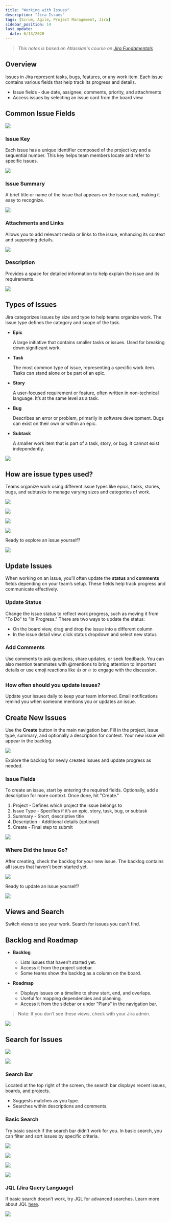 ```yaml
---
title: "Working with Issues"
description: "Jira Issues"
tags: [Scrum, Agile, Project Management, Jira]
sidebar_position: 14
last_update:
  date: 6/13/2020
---
```



> *This notes is based on Atlassian's course on [Jira Fundamentals](https://community.atlassian.com/t5/Training-Certification-articles/Atlassian-University-Series-Jira-Fundamentals/ba-p/2204206)*


## Overview

Issues in Jira represent tasks, bugs, features, or any work item. Each issue contains various fields that help track its progress and details.

- Issue fields - due date, assignee, comments, priority, and attachments
- Access issues by selecting an issue card from the board view


## Common Issue Fields

<div class='img-center'>

![](/img/docs/commonissuefields.png)  

</div>


### Issue Key

Each issue has a unique identifier composed of the project key and a sequential number. This key helps team members locate and refer to specific issues.


<div class='img-center'>

![](/img/docs/issuekey.png)  

</div>


### Issue Summary

A brief title or name of the issue that appears on the issue card, making it easy to recognize.

<div class='img-center'>

![](/img/docs/issuefieldsummary.png)  

</div>


### Attachments and Links

Allows you to add relevant media or links to the issue, enhancing its context and supporting details.

<div class='img-center'>

![](/img/docs/issuefieldattachlinks.png)  

</div>


### Description

Provides a space for detailed information to help explain the issue and its requirements.

<div class='img-center'>

![](/img/docs/issuedescription.png)  

</div>



## Types of Issues 

Jira categorizes issues by size and type to help teams organize work. The issue type defines the category and scope of the task.

- **Epic**

    A large initiative that contains smaller tasks or issues. Used for breaking down significant work.

- **Task**

    The most common type of issue, representing a specific work item. Tasks can stand alone or be part of an epic.

- **Story**

    A user-focused requirement or feature, often written in non-technical language. It’s at the same level as a task.

- **Bug**

    Describes an error or problem, primarily in software development. Bugs can exist on their own or within an epic.

- **Subtask**

    A smaller work item that is part of a task, story, or bug. It cannot exist independently.
    
<div class='img-center'>

![](/img/docs/defaulttypeofissues.png)  

</div>



## How are issue types used?

Teams organize work using different issue types like epics, tasks, stories, bugs, and subtasks to manage varying sizes and categories of work.

<div class='img-center'>

![](/img/docs/useepic.png)  

</div>

<div class='img-center'>

![](/img/docs/usetasks.png)  

</div>

<div class='img-center'>

![](/img/docs/usebug.png)  

</div>

<div class='img-center'>

![](/img/docs/usesubtasks.png)  

</div>


Ready to explore an issue yourself?

<div class='img-center'>

![](/img/docs/readytoexploreiissue.png)  

</div>


## Update Issues

When working on an issue, you’ll often update the **status** and **comments** fields depending on your team’s setup. These fields help track progress and communicate effectively.

### Update Status

Change the issue status to reflect work progress, such as moving it from "To Do" to "In Progress." There are two ways to update the status:

- On the board view, drag and drop the issue into a different column
- In the issue detail view, click status dropdown and select new status

### Add Comments

Use comments to ask questions, share updates, or seek feedback. You can also mention teammates with @mentions to bring attention to important details or use emoji reactions like 👍 or 🔥 to engage with the discussion.


### How often should you update issues?

Update your issues daily to keep your team informed. Email notifications remind you when someone mentions you or updates an issue.


## Create New Issues

Use the **Create** button in the main navigation bar. Fill in the project, issue type, summary, and optionally a description for context. Your new issue will appear in the backlog. 

<div class='img-center'>

![](/img/docs/createnewissue1.png)  

</div>

Explore the backlog for newly created issues and update progress as needed.


### Issue Fields

To create an issue, start by entering the required fields. Optionally, add a description for more context. Once done, hit "Create."

1. Project - Defines which project the issue belongs to
2. Issue Type - Specifies if it’s an epic, story, task, bug, or subtask
3. Summary - Short, descriptive title
4. Description - Additional details (optional)
5. Create - Final step to submit

<div class='img-center'>

![](/img/docs/createissuefillupfields.png)  

</div>


### Where Did the Issue Go?

After creating, check the backlog for your new issue. The backlog contains all issues that haven't been started yet. 

<div class='img-center'>

![](/img/docs/backlog.png)  

</div>


Ready to update an issue yourself?

<div class='img-center'>

![](/img/docs/updateissueready.png)  

</div>



## Views and Search

Switch views to see your work. Search for issues you can't find.

## Backlog and Roadmap

- **Backlog**

  - Lists issues that haven’t started yet.
  - Access it from the project sidebar.
  - Some teams show the backlog as a column on the board.

- **Roadmap**

  - Displays issues on a timeline to show start, end, and overlaps.
  - Useful for mapping dependencies and planning.
  - Access it from the sidebar or under "Plans" in the navigation bar.

> Note: If you don’t see these views, check with your Jira admin.


<div class='img-center'>

![](/img/docs/backlogsroadmaps.png)  

</div>



## Search for Issues

<div class='img-center'>

![](/img/docs/seachbarbasicsearch.png)  

</div>

<div class='img-center'>

![](/img/docs/searchbardemo.png)  

</div>

### Search Bar 

Located at the top right of the screen, the search bar displays recent issues, boards, and projects.

- Suggests matches as you type.
- Searches within descriptions and comments.


### Basic Search

Try basic search if the search bar didn't work for you. In basic search, you can filter and sort issues by specific criteria.

<div class='img-center'>

![](/img/docs/bsaicsearch1.png)  

</div>

<div class='img-center'>

![](/img/docs/basicsearch2.png)  

</div>

<div class='img-center'>

![](/img/docs/basicsearch3.png)  

</div>

<div class='img-center'>

![](/img/docs/basicsearch4.png)  

</div>


### JQL (Jira Query Language)

If basic search doesn’t work, try JQL for advanced searches. Learn more about JQL [here](https://support.atlassian.com/jira-software-cloud/docs/what-is-advanced-searching-in-jira-cloud/).

<div class='img-center'>

![](/img/docs/readysearch.png)  

</div>
